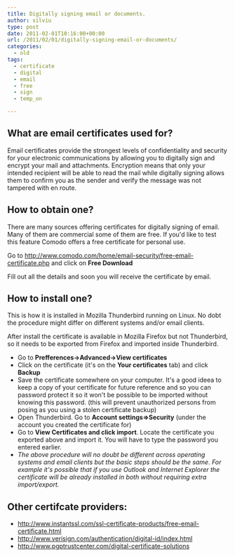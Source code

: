 ```yaml
---
title: Digitally signing email or documents.
author: silviu
type: post
date: 2011-02-01T10:16:00+00:00
url: /2011/02/01/digitally-signing-email-or-documents/
categories:
  - old
tags:
  - certificate
  - digital
  - email
  - free
  - sign
  - temp_on

---
```


##  What are email certificates used for?


Email certificates provide the strongest levels of confidentiality and security for your electronic communications by allowing you to digitally sign and encrypt your mail and attachments. Encryption means that only your intended recipient will be able to read the mail while digitally signing allows them to confirm you as the sender and verify the message was not tampered with en route.


## How to obtain one?

There are many sources offering certificates for digitally signing of email. Many of them are commercial some of them are free. If you'd like to test this feature Comodo offers a free certificate for personal use.

Go to http://www.comodo.com/home/email-security/free-email-certificate.php and click on **Free Download**

Fill out all the details and soon you will receive the certificate by email.

## How to install one?

This is how it is installed in Mozilla Thunderbird running on Linux. No dobt the procedure might differ on different systems and/or email clients.

After install the certificate is available in Mozilla Firefox but not Thunderbird, so it needs to be exported from Firefox and imported inside Thunderbird.

- Go to **Prefferences->Advanced->View certificates**
- Click on the certificate (it's on the **Your certificates** tab) and click **Backup**
- Save the certificate somewhere on your computer. It's a good ideea to keep a copy of your certificate for future reference and so you can password protect it so it won't be possible to be imported without knowing this password. (this will prevent unauthorized persons from posing as you using a stolen certificate backup)
- Open Thunderbird. Go to **Account settings=>Security** (under the account you created the certificate for)
- Go to **View Certificates and click import**. Locate the certificate you exported above and import it. You will have to type the password you entered earlier.
- _The above procedure will no doubt be different across operating systems and email clients but the basic steps should be the same. For example it's possible that if you use Outlook and Internet Explorer the certificate will be already installed in both without requiring extra import/export._

## Other certifcate providers:

- http://www.instantssl.com/ssl-certificate-products/free-email-certificate.html
- http://www.verisign.com/authentication/digital-id/index.html
- http://www.pgptrustcenter.com/digital-certificate-solutions
